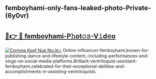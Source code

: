 ## femboyhami-only-fans​-leaked-photo​-Private-(6y0vr)


# <h2><a href="https://mediaupload.pro?title=femboyhami&ref=git">🔗👉 🔴 femboyhami-P𝚑ot𝚘𝚜-V𝚒d𝚎o</a></h2>

[![Corinna Kopf Nue Nu𝚍e𝚜](https://i.imgur.com/0qMVB7G.gif)](https://mediaupload.pro?title=femboyhami&ref=git)
Online-influencer-femboyhami,known-for-publishing-dance-and-lifestyle-content,-including-performances-and-vlogs-on-social-media-platforms.Brilliant-ventriloquist-assistant-femboyhami,celebrated-for-their-exceptional-abilities-and-accomplishments-in-assisting-ventriloquists.  